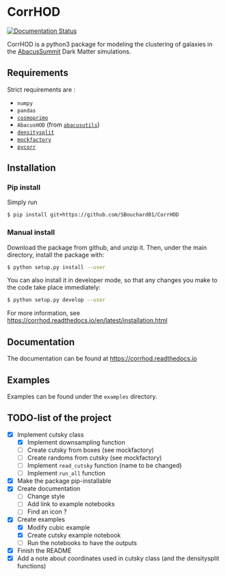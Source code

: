 # CorrHOD
[![Documentation Status](https://readthedocs.org/projects/corrhod/badge/?version=latest)](https://corrhod.readthedocs.io/en/latest/?badge=latest)

CorrHOD is a python3 package for modeling the clustering of galaxies in the 
[AbacusSummit](https://abacussummit.readthedocs.io>) Dark Matter simulations. 

## Requirements
Strict requirements are : 
* `numpy`
* `pandas`
* [`cosmoprimo`](https://github.com/cosmodesi/cosmoprimo)
* `AbacusHOD` (from [`abacusutils`](https://abacusutils.readthedocs.io/en/latest/index.html))
* [`densitysplit`](https://github.com/epaillas/densitysplit/tree/master)
* [`mockfactory`](https://github.com/cosmodesi/mockfactory)
* [`pycorr`](https://github.com/cosmodesi/pycorr/tree/main)

## Installation

### Pip install
Simply run
```bash
$ pip install git+https://github.com/SBouchard01/CorrHOD
```

### Manual install
Download the package from github, and unzip it. Then, under the main directory, install the package with:
```bash
$ python setup.py install --user
```
You can also install it in developer mode, so that any changes you make to the code take place immediately:
```bash
$ python setup.py develop --user
```

For more information, see https://corrhod.readthedocs.io/en/latest/installation.html


## Documentation
The documentation can be found at https://corrhod.readthedocs.io


## Examples
Examples can be found under the `examples` directory.


## TODO-list of the project
- [x] Implement cutsky class
  - [x] Implement downsampling function
  - [ ] Create cutsky from boxes (see mockfactory)
  - [ ] Create randoms from cutsky (see mockfactory)
  - [ ] Implement `read_cutsky` function (name to be changed)
  - [ ] Implement `run_all` function
- [x] Make the package pip-installable
- [x] Create documentation
  - [ ] Change style 
  - [ ] Add link to example notebooks
  - [ ] Find an icon ?
- [x] Create examples
  - [x] Modify cubic example
  - [x] Create cutsky example notebook
  - [ ] Run the notebooks to have the outputs
- [x] Finish the README
- [x] Add a note about coordinates used in cutsky class (and the densitysplit functions)